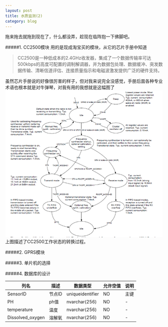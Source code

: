 ```yaml
---
layout: post
title: 水质监测(2)
category: blog
---
```


拖来拖去就拖到现在了，什么都没弄，趁现在临阵抱一下佛脚吧。

#####1. CC2500模块
用的是现成淘宝买的模块，从它的芯片手册中知道

> CC2500是一种低成本的2.4GHz收发器，集成了一个数据传输率可达500kbps的高度可配置的调制解调器，并为数据包处理、数据缓冲、突发数据传输、清晰信道评估、连接质量指示和电磁波激发提供广泛的硬件支持。

虽然芯片手册说的好像很厉害的样子，但对我来说完全没感觉，手册后面各种专业术语也根本就是对牛弹琴，对我有用的我想就是这幅图了
![CC2500状态转换图](../images/m3.png)
上图描述了CC2500工作状态的转换过程。

#####2. GPRS模块


#####3. 单片机的选择


#####4. 数据库的设计

列名             |描述   |数据类型           |允许空值 |说明
--------------- | -----|----------------- |------  |-----
SensorID        |节点ID |uniqueidentifier  |NO      |主键
PH              |ph值   |nvarchar(256)     |NO      |-
temperature     |温度   |nvarchar(256)     |NO      |-
Dissolved_oxygen|溶解氧 |nvarchar(256)     |NO      |-
